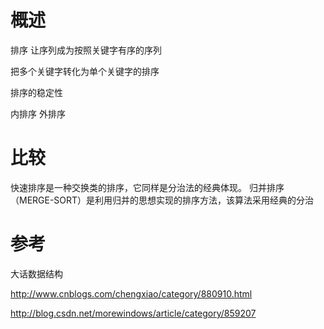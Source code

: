 # 概述

排序 让序列成为按照关键字有序的序列

把多个关键字转化为单个关键字的排序


排序的稳定性

内排序 外排序



# 比较

快速排序是一种交换类的排序，它同样是分治法的经典体现。
归并排序（MERGE-SORT）是利用归并的思想实现的排序方法，该算法采用经典的分治


# 参考

大话数据结构

http://www.cnblogs.com/chengxiao/category/880910.html

http://blog.csdn.net/morewindows/article/category/859207
